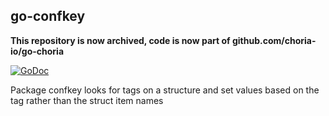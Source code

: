 ## go-confkey

**This repository is now archived, code is now part of github.com/choria-io/go-choria**

[![GoDoc](https://godoc.org/github.com/choria-io/go-confkey?status.svg)](https://godoc.org/github.com/choria-io/go-confkey)

Package confkey looks for tags on a structure and set values based on the tag rather than the struct item names
